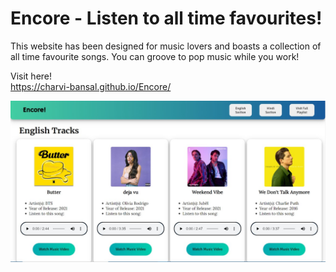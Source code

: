 # Encore - Listen to all time favourites!
This website has been designed for music lovers and boasts a collection of all time favourite songs. You can groove to pop music while you work!

Visit here! <br>
https://charvi-bansal.github.io/Encore/

![](/images/Encore_UI.jpeg)



